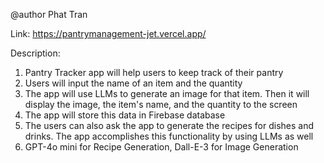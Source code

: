 @author Phat Tran

Link: https://pantrymanagement-jet.vercel.app/

Description:
1) Pantry Tracker app will help users to keep track of their pantry
2) Users will input the name of an item and the quantity 
3) The app will use LLMs to generate an image for that item. Then it will display the image, the item's name, and the quantity to the screen
4) The app will store this data in Firebase database
5) The users can also ask the app to generate the recipes for dishes and drinks. The app accomplishes this functionality by using LLMs as well
6) GPT-4o mini for Recipe Generation, Dall-E-3 for Image Generation